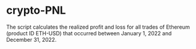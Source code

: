 # crypto-PNL

The script calculates the realized profit and loss for all trades of Ethereum (product ID ETH-USD) that occurred between January 1, 2022 and December 31, 2022. 
